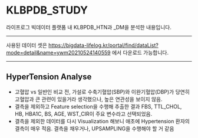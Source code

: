 # KLBPDB_STUDY
라이프로그 빅데이터 플랫폼 내 KLBPDB_HTN과 _DM을 분석한 내용입니다.

<hr />

사용된 데이터 셋은 https://bigdata-lifelog.kr/portal/find/dataList?mode=detail&name=ywm20210524140559 에서 다운로드 가능합니다.

<hr />

<H2> HyperTension Analyse </H2>

- 고혈압 vs 일반인 비교 전, 가설로 수축기혈압(SBP)와 이완기혈압(DBP)가 당연히 고혈압과 큰 관련이 있을거라 생각했으나, 높은 연관성을 보이지 않음.
- 결측을 제외하고 Feature selection을 수행해 추출한 결과 FBS, TTL_CHOL, HB, HBA1C, BS, AGE, WST_CIR이 주요 변수라고 선택되었음.
- 결측을 제외한 데이터를 다시 Visualization 해보니 애초에 Hypertension 환자의 결측이 매우 적음. 결측을 채우거나, UPSAMPLING을 수행해야 할 거 같음
